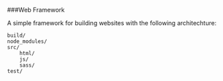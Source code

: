 ###Web Framework

A simple framework for building websites with the following architechture:

```
build/
node_modules/
src/
    html/
    js/
    sass/
test/
